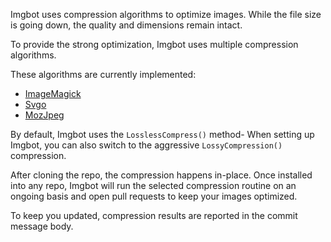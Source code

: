 
Imgbot uses compression algorithms to optimize images. While the file size is going down, the quality and dimensions remain intact.

To provide the strong optimization, Imgbot uses multiple compression algorithms. 

These algorithms are currently implemented:
 - [ImageMagick](http://www.imagemagick.org)
 - [Svgo](https://github.com/svg/svgo)
 - [MozJpeg](https://github.com/mozilla/mozjpeg)


By default, Imgbot uses the `LosslessCompress()` method- When setting up Imgbot, you can also switch to the aggressive `LossyCompression()` compression. <!-- what's the difference? -->

After cloning the repo, the compression happens in-place. Once installed into any repo, Imgbot will run the selected compression routine on an ongoing basis and open pull requests to keep your images optimized.

To keep you updated, compression results are reported in the commit message body.
